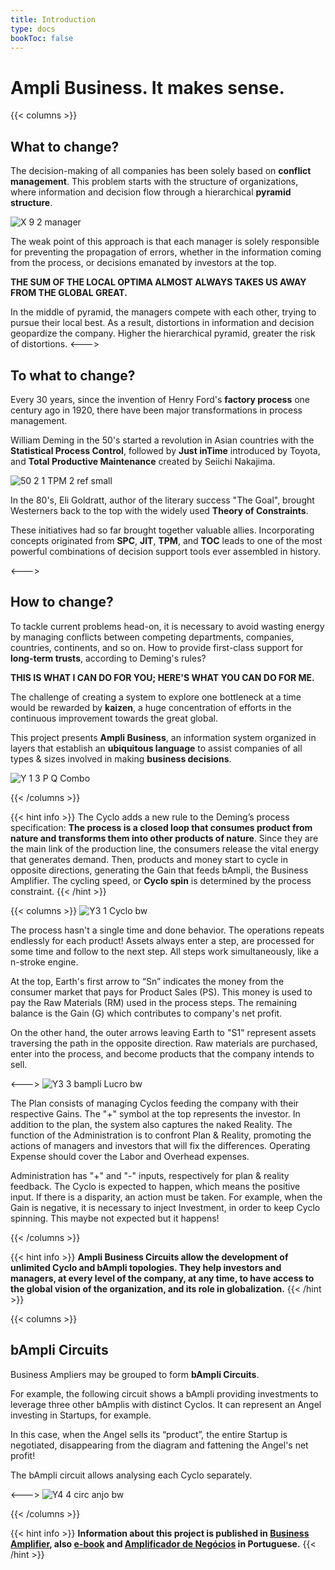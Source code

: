 ```yaml
---
title: Introduction
type: docs
bookToc: false
---
```


# Ampli Business. It makes sense.

{{< columns >}}
## What to change?

The decision-making of all companies has been solely based on **conflict management**. This problem starts with the structure of organizations, where  information and decision flow through a hierarchical **pyramid structure**.

![X 9 2 manager](https://user-images.githubusercontent.com/86032/79045595-54938200-7be2-11ea-94c5-375d57f7ec1d.png)

The weak point of this approach is that each manager is  solely responsible for preventing the propagation of errors, whether in the information coming from the process, or decisions emanated by investors at the top.

**THE SUM OF THE LOCAL OPTIMA ALMOST ALWAYS TAKES US AWAY FROM THE GLOBAL GREAT.**

In the middle of pyramid, the managers compete with each other, trying to pursue their local best. As a result, distortions in information and decision geopardize the company. Higher the hierarchical pyramid, greater the risk of distortions.
<--->

## To what to change?

Every 30 years, since the invention of Henry Ford's **factory process** one century ago in 1920, there have been major transformations in process management.

William Deming in the 50's started a revolution in Asian countries with the  **Statistical Process Control**, followed by **Just inTime** introduced by Toyota, and **Total Productive Maintenance** created by Seiichi Nakajima.

![50 2 1 TPM 2 ref small](https://user-images.githubusercontent.com/86032/79045707-d1266080-7be2-11ea-9679-7613181368a3.png)

In the 80's, Eli Goldratt, author of the literary success "The Goal", brought Westerners back to the top with the widely used **Theory of Constraints**.

These initiatives had so far brought together valuable allies. Incorporating concepts originated from **SPC**, **JIT**, **TPM**, and **TOC** leads to one of the most powerful combinations of decision support tools ever assembled in history.

<--->

## How to change?

To tackle current problems head-on, it is necessary to avoid wasting energy by managing conflicts between competing departments, companies, countries, continents, and so on. How to provide first-class support for **long-term trusts**, according to Deming's rules?

**THIS IS WHAT I CAN DO FOR YOU; HERE'S WHAT YOU CAN DO FOR ME.**

The challenge of creating a system to explore one bottleneck at a time would be rewarded by **kaizen**, a huge concentration of efforts in the continuous improvement towards the great global.

This project presents **Ampli Business**, an information system organized in layers that establish an **ubiquitous language** to assist companies of all types & sizes involved in making **business decisions**.

![Y 1 3 P Q Combo](https://user-images.githubusercontent.com/86032/79045923-26af3d00-7be4-11ea-936e-40481471f16f.png)

{{< /columns >}}

{{< hint info >}}
The Cyclo adds a new rule to the Deming’s process specification: **The process is a closed loop that consumes product from nature and transforms them into other products of nature**. Since  they are the main link of the production line, the consumers release the vital energy that generates demand. Then, products and money start to cycle in opposite directions, generating  the Gain that feeds bAmpli, the Business Amplifier. The cycling speed, or **Cyclo spin** is determined by the process constraint.
{{< /hint >}}

{{< columns >}}
![Y3 1 Cyclo bw](https://user-images.githubusercontent.com/86032/79046804-5dd41d00-7be9-11ea-9239-780095caaffb.png)

The process hasn't a single time and done behavior. The operations repeats endlessly for each product! Assets always enter a step, are processed for some time and follow to the next step. All steps work simultaneously, like a n-stroke engine.

At the top, Earth's first arrow to “Sn” indicates the money from the consumer market that pays for Product Sales (PS). This money is used to pay the Raw Materials (RM) used in the process steps. The remaining balance is the Gain (G) which contributes to company's net profit.

On the other hand, the outer arrows leaving Earth to "S1" represent assets traversing the path in the opposite direction. Raw materials are purchased, enter into the process, and become products that the company intends to sell.

<--->
![Y3 3 bampli Lucro bw](https://user-images.githubusercontent.com/86032/79046226-0aac9b00-7be6-11ea-9664-d33b7c5b99cd.png)

The Plan consists of managing Cyclos feeding the company with their respective Gains. The "+" symbol at the top represents the investor. In addition to the plan, the system also captures the naked Reality. The function of the Administration is to confront Plan & Reality, promoting the actions of managers and investors that will fix the differences. Operating Expense should  cover the Labor and Overhead expenses.

Administration has "+" and "-" inputs, respectively for plan & reality feedback. The Cyclo is expected to happen, which means the positive input. If there is a disparity, an action must be taken. For example, when the Gain is negative, it is necessary to inject Investment, in order to keep Cyclo spinning. This maybe not expected but it happens!

{{< /columns >}}

{{< hint info >}}
**Ampli Business Circuits allow the development of unlimited Cyclo and bAmpli topologies. They help investors and managers, at every level of the company, at any time, to have access to the global vision of the organization, and its role in globalization.**
{{< /hint >}}

{{< columns >}}
## bAmpli Circuits

Business Ampliers may be grouped to form **bAmpli Circuits**.

For example, the following circuit shows a bAmpli providing investments to leverage three other bAmplis with distinct Cyclos. It can represent an Angel investing in Startups, for example.

In this case, when the Angel sells its “product”, the entire Startup is negotiated, disappearing from the diagram and fattening the Angel's net profit!

The bAmpli circuit allows analysing each Cyclo separately.

<--->
![Y4 4 circ anjo bw](https://user-images.githubusercontent.com/86032/79048410-3f731f00-7bf3-11ea-91a7-262ae1aadc67.png)

{{< /columns >}}

{{< hint info >}}
**Information about this project is published in [Business Amplifier](https://www.amazon.com/Business-Amplifier-M-Sc-Motta-Lopes/dp/B083XGK14Q), also [e-book](https://www.amazon.com/-/es/Business-Amplifier-Jose-Motta-Lopes-ebook-dp-B086L6V6QY/dp/B086L6V6QY/) and [Amplificador de Negócios](https://www.amazon.com/-/es/M-Sc-Jose-Motta-Lopes/dp/8592301009) in Portuguese.**
{{< /hint >}}
